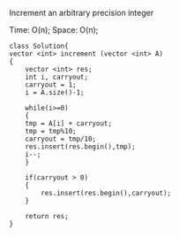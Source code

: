 Increment an arbitrary precision integer

Time: O(n);
Space: O(n); 

```
class Solution{
vector <int> increment (vector <int> A)
{
    vector <int> res;
    int i, carryout;
    carryout = 1;
    i = A.size()-1;
    
    while(i>=0)
    {
	tmp = A[i] + carryout;
	tmp = tmp%10;
	carryout = tmp/10;
	res.insert(res.begin(),tmp);
	i--;
    }
    
    if(carryout > 0)
    {
        res.insert(res.begin(),carryout);
    }

    return res;
}
```	
